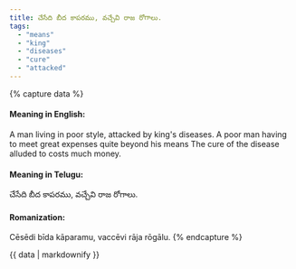 ```yaml
---
title: చేసేది బీద కాపరము, వచ్చేవి రాజ రోగాలు.
tags:
  - "means"
  - "king"
  - "diseases"
  - "cure"
  - "attacked"
---
```


{% capture data %}
#### Meaning in English:
A man living in poor style, attacked by king's diseases.
A poor man having to meet great expenses quite beyond his means
The cure of the disease alluded to costs much money.

#### Meaning in Telugu:
చేసేది బీద కాపరము, వచ్చేవి రాజ రోగాలు.

#### Romanization:
Cēsēdi bīda kāparamu, vaccēvi rāja rōgālu.
{% endcapture %}

{{ data | markdownify }}

